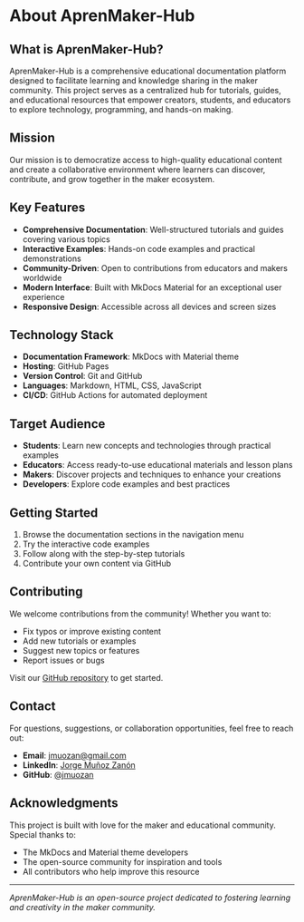 # About AprenMaker-Hub

## What is AprenMaker-Hub?

AprenMaker-Hub is a comprehensive educational documentation platform designed to facilitate learning and knowledge sharing in the maker community. This project serves as a centralized hub for tutorials, guides, and educational resources that empower creators, students, and educators to explore technology, programming, and hands-on making.

## Mission

Our mission is to democratize access to high-quality educational content and create a collaborative environment where learners can discover, contribute, and grow together in the maker ecosystem.

## Key Features

- **Comprehensive Documentation**: Well-structured tutorials and guides covering various topics
- **Interactive Examples**: Hands-on code examples and practical demonstrations
- **Community-Driven**: Open to contributions from educators and makers worldwide
- **Modern Interface**: Built with MkDocs Material for an exceptional user experience
- **Responsive Design**: Accessible across all devices and screen sizes

## Technology Stack

- **Documentation Framework**: MkDocs with Material theme
- **Hosting**: GitHub Pages
- **Version Control**: Git and GitHub
- **Languages**: Markdown, HTML, CSS, JavaScript
- **CI/CD**: GitHub Actions for automated deployment

## Target Audience

- **Students**: Learn new concepts and technologies through practical examples
- **Educators**: Access ready-to-use educational materials and lesson plans
- **Makers**: Discover projects and techniques to enhance your creations
- **Developers**: Explore code examples and best practices

## Getting Started

1. Browse the documentation sections in the navigation menu
2. Try the interactive code examples
3. Follow along with the step-by-step tutorials
4. Contribute your own content via GitHub

## Contributing

We welcome contributions from the community! Whether you want to:

- Fix typos or improve existing content
- Add new tutorials or examples
- Suggest new topics or features
- Report issues or bugs

Visit our [GitHub repository](https://github.com/jmuozan/AprenMaker-Hub) to get started.

## Contact

For questions, suggestions, or collaboration opportunities, feel free to reach out:

- **Email**: jmuozan@gmail.com
- **LinkedIn**: [Jorge Muñoz Zanón](https://www.linkedin.com/in/jorgemunozzanon/)
- **GitHub**: [@jmuozan](https://github.com/jmuozan)

## Acknowledgments

This project is built with love for the maker and educational community. Special thanks to:

- The MkDocs and Material theme developers
- The open-source community for inspiration and tools
- All contributors who help improve this resource

---

*AprenMaker-Hub is an open-source project dedicated to fostering learning and creativity in the maker community.*